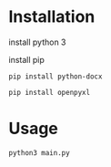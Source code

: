# Installation
install python 3

install pip

`pip install python-docx`

`pip install openpyxl`

# Usage
`python3 main.py`